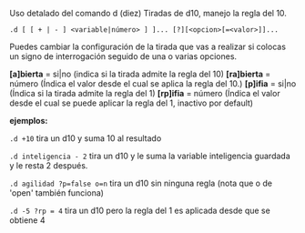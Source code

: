 Uso detalado del comando d (diez)
Tiradas de d10, manejo la regla del 10. 
```
.d [ [ + | - ] <variable|número> ] ]... [?][<opcion>[=<valor>]]...
```

Puedes cambiar la configuración de la tirada que vas a realizar si colocas un signo de interrogación seguido de una o varias opciones.

**[a]bierta** = si|no (indica si la tirada admite la regla del 10)
**[ra]bierta** = número (Índica el valor desde el cual se aplica la regla del 10.)
**[p]ifia** = si|no (Índica si la tirada admite la regla del 1)
**[rp]ifia** = número (Índica el valor desde el cual se puede aplicar la regla del 1, inactivo por default)

**ejemplos:**

`.d +10` tira un d10 y suma 10 al resultado

`.d inteligencia - 2` tira un d10 y le suma la variable inteligencia guardada y le resta 2 después.

`.d agilidad ?p=false o=n` tira un d10 sin ninguna regla (nota que o de 'open' también funciona)

`.d -5 ?rp = 4` tira un d10 pero la regla del 1 es aplicada desde que se obtiene 4

